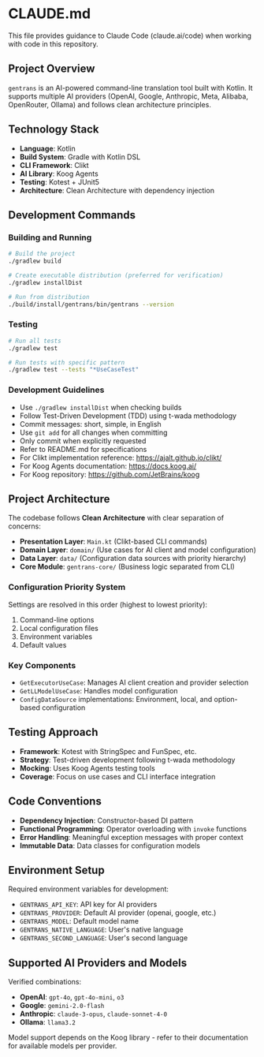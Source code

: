 # CLAUDE.md

This file provides guidance to Claude Code (claude.ai/code) when working with code in this repository.

## Project Overview

`gentrans` is an AI-powered command-line translation tool built with Kotlin. It supports multiple AI providers (OpenAI,
Google, Anthropic, Meta, Alibaba, OpenRouter, Ollama) and follows clean architecture principles.

## Technology Stack

- **Language**: Kotlin
- **Build System**: Gradle with Kotlin DSL
- **CLI Framework**: Clikt
- **AI Library**: Koog Agents
- **Testing**: Kotest + JUnit5
- **Architecture**: Clean Architecture with dependency injection

## Development Commands

### Building and Running

```bash
# Build the project
./gradlew build

# Create executable distribution (preferred for verification)
./gradlew installDist

# Run from distribution
./build/install/gentrans/bin/gentrans --version
```

### Testing

```bash
# Run all tests
./gradlew test

# Run tests with specific pattern
./gradlew test --tests "*UseCaseTest"
```

### Development Guidelines

- Use `./gradlew installDist` when checking builds
- Follow Test-Driven Development (TDD) using t-wada methodology
- Commit messages: short, simple, in English
- Use `git add` for all changes when committing
- Only commit when explicitly requested
- Refer to README.md for specifications
- For Clikt implementation reference: https://ajalt.github.io/clikt/
- For Koog Agents documentation: https://docs.koog.ai/
- For Koog repository: https://github.com/JetBrains/koog

## Project Architecture

The codebase follows **Clean Architecture** with clear separation of concerns:

- **Presentation Layer**: `Main.kt` (Clikt-based CLI commands)
- **Domain Layer**: `domain/` (Use cases for AI client and model configuration)
- **Data Layer**: `data/` (Configuration data sources with priority hierarchy)
- **Core Module**: `gentrans-core/` (Business logic separated from CLI)

### Configuration Priority System

Settings are resolved in this order (highest to lowest priority):

1. Command-line options
2. Local configuration files
3. Environment variables
4. Default values

### Key Components

- `GetExecutorUseCase`: Manages AI client creation and provider selection
- `GetLLModelUseCase`: Handles model configuration
- `ConfigDataSource` implementations: Environment, local, and option-based configuration

## Testing Approach

- **Framework**: Kotest with StringSpec and FunSpec, etc.
- **Strategy**: Test-driven development following t-wada methodology
- **Mocking**: Uses Koog Agents testing tools
- **Coverage**: Focus on use cases and CLI interface integration

## Code Conventions

- **Dependency Injection**: Constructor-based DI pattern
- **Functional Programming**: Operator overloading with `invoke` functions
- **Error Handling**: Meaningful exception messages with proper context
- **Immutable Data**: Data classes for configuration models

## Environment Setup

Required environment variables for development:

- `GENTRANS_API_KEY`: API key for AI providers
- `GENTRANS_PROVIDER`: Default AI provider (openai, google, etc.)
- `GENTRANS_MODEL`: Default model name
- `GENTRANS_NATIVE_LANGUAGE`: User's native language
- `GENTRANS_SECOND_LANGUAGE`: User's second language

## Supported AI Providers and Models

Verified combinations:

- **OpenAI**: `gpt-4o`, `gpt-4o-mini`, `o3`
- **Google**: `gemini-2.0-flash`
- **Anthropic**: `claude-3-opus`, `claude-sonnet-4-0`
- **Ollama**: `llama3.2`

Model support depends on the Koog library - refer to their documentation for available models per provider.
